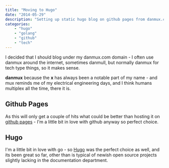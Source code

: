 ```yaml
---
title: "Moving to Hugo"
date: "2014-05-29"
description: "Setting up static hugo blog on github pages from danmux.com"
categories: 
    - "hugo"
    - "golang"
    - "github"
    - "tech"
---
```


I decided that I should blog under my danmux.com domain - I often use danmux around the internet, sometimes danmull, but normally danmux for tech type things, so it makes sense.

**danmux** because the **x** has always been a notable part of my name - and mux reminds me of my electrical engineering days, and I think humans multiplex all the time, there it is.

<!--more-->

## Github Pages

As this will only get a couple of hits what could be better than hosting it on [github pages](https://pages.github.com/) - I'm a little bit in love with github anyway so perfect choice.

## Hugo

I'm a little bit in love with go - so [Hugo](http://hugo.spf13.com/) was the perfect choice as well, and its been great so far, other than is typical of newish open source projects slightly lacking in the documentation department.

